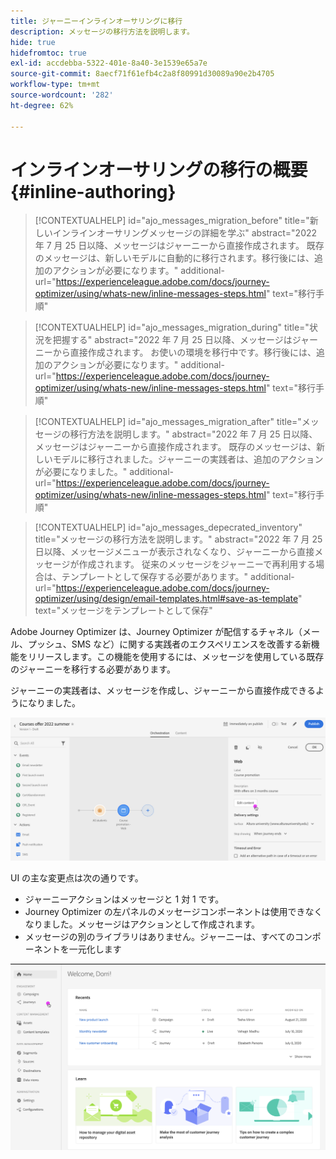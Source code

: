 ```yaml
---
title: ジャーニーインラインオーサリングに移行
description: メッセージの移行方法を説明します。
hide: true
hidefromtoc: true
exl-id: accdebba-5322-401e-8a40-3e1539e65a7e
source-git-commit: 8aecf71f61efb4c2a8f80991d30089a90e2b4705
workflow-type: tm+mt
source-wordcount: '282'
ht-degree: 62%

---
```



# インラインオーサリングの移行の概要{#inline-authoring}

>[!CONTEXTUALHELP]
>id="ajo_messages_migration_before"
>title="新しいインラインオーサリングメッセージの詳細を学ぶ"
>abstract="2022 年 7 月 25 日以降、メッセージはジャーニーから直接作成されます。 既存のメッセージは、新しいモデルに自動的に移行されます。移行後には、追加のアクションが必要になります。"
>additional-url="https://experienceleague.adobe.com/docs/journey-optimizer/using/whats-new/inline-messages-steps.html" text="移行手順"

>[!CONTEXTUALHELP]
>id="ajo_messages_migration_during"
>title="状況を把握する"
>abstract="2022 年 7 月 25 日以降、メッセージはジャーニーから直接作成されます。 お使いの環境を移行中です。移行後には、追加のアクションが必要になります。"
>additional-url="https://experienceleague.adobe.com/docs/journey-optimizer/using/whats-new/inline-messages-steps.html" text="移行手順"

>[!CONTEXTUALHELP]
>id="ajo_messages_migration_after"
>title="メッセージの移行方法を説明します。"
>abstract="2022 年 7 月 25 日以降、メッセージはジャーニーから直接作成されます。 既存のメッセージは、新しいモデルに移行されました。ジャーニーの実践者は、追加のアクションが必要になりました。"
>additional-url="https://experienceleague.adobe.com/docs/journey-optimizer/using/whats-new/inline-messages-steps.html" text="移行手順"

>[!CONTEXTUALHELP]
>id="ajo_messages_depecrated_inventory"
>title="メッセージの移行方法を説明します。"
>abstract="2022 年 7 月 25 日以降、メッセージメニューが表示されなくなり、ジャーニーから直接メッセージが作成されます。 従来のメッセージをジャーニーで再利用する場合は、テンプレートとして保存する必要があります。"
>additional-url="https://experienceleague.adobe.com/docs/journey-optimizer/using/design/email-templates.html#save-as-template" text="メッセージをテンプレートとして保存"

Adobe Journey Optimizer は、Journey Optimizer が配信するチャネル（メール、プッシュ、SMS など）に関する実践者のエクスペリエンスを改善する新機能をリリースします。この機能を使用するには、メッセージを使用している既存のジャーニーを移行する必要があります。

ジャーニーの実践者は、メッセージを作成し、ジャーニーから直接作成できるようになりました。

![](assets/inline-message.png)

UI の主な変更点は次の通りです。

* ジャーニーアクションはメッセージと 1 対 1 です。
* Journey Optimizer の左パネルのメッセージコンポーネントは使用できなくなりました。メッセージはアクションとして作成されます。
* メッセージの別のライブラリはありません。ジャーニーは、すべてのコンポーネントを一元化します

![](assets/updated-left-rail.png)
